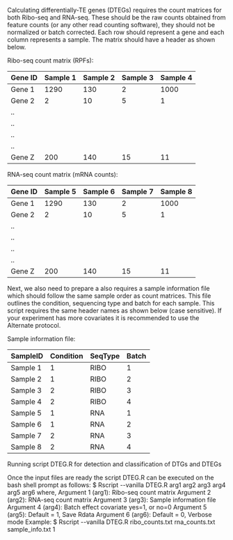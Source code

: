 Calculating differentially-TE genes (DTEGs) requires the count matrices for both Ribo-seq and RNA-seq. These should be the raw counts obtained from feature counts (or any other read counting software), they should not be normalized or batch corrected. Each row should represent a gene and each column represents a sample. The matrix should have a header as shown below.

Ribo-seq count matrix (RPFs): 

 | Gene ID | Sample 1 | Sample 2 | Sample 3 | Sample 4 |
 | --------|----------|----------|----------|----------|
 | Gene 1  | 1290     | 130      | 2	   | 1000     |
 | Gene 2  | 2	     | 10	| 5	   | 1	      |
 | ..	  |	     | 		|	   |	      |	
 | ..	  |	     | 		|	   |	      |	
 | ..	  |	     | 		|	   |	      |	
 | ..	  |	     | 		|	   |	      |	
 | Gene Z  | 200	     | 140	| 15	   | 11	      |


RNA-seq count matrix (mRNA counts): 

 | Gene ID | Sample 5 | Sample 6 | Sample 7 | Sample 8 |
 | --------|----------|----------|----------|----------|
 | Gene 1  | 1290     | 130      | 2	   | 1000     |
 | Gene 2  | 2	     | 10	| 5	   | 1	      |
 | ..	  |	     | 		|	   |	      |	
 | ..	  |	     | 		|	   |	      |	
 | ..	  |	     | 		|	   |	      |	
 | ..	  |	     | 		|	   |	      |	
 | Gene Z  | 200	     | 140	| 15	   | 11	      |


Next, we also need to prepare a also requires a sample information file which should follow the same sample order as count matrices. This file outlines the condition, sequencing type and batch for each sample. This script requires the same header names as shown below (case sensitive). If your experiment has more covariates it is recommended to use the Alternate protocol.

Sample information file:

 | SampleID | Condition | SeqType | Batch |
 | --------|----------|----------|----------|
 | Sample 1  | 1     | RIBO      | 1	   | 
 | Sample 2  | 1     | RIBO      | 2	   | 
 | Sample 3  | 2     | RIBO      | 3	   | 
 | Sample 4  | 2     | RIBO      | 4	   | 
 | Sample 5  | 1     | RNA      | 1	   | 
 | Sample 6  | 1     | RNA      | 2	   | 
 | Sample 7  | 2     | RNA      | 3	   | 
 | Sample 8  | 2     | RNA      | 4	   | 


Running script DTEG.R for detection and classification of DTGs and DTEGs

Once the input files are ready the script DTEG.R can be executed on the bash shell prompt as follows:
$ Rscript --vanilla DTEG.R arg1 arg2 arg3 arg4 arg5 arg6
where,
	Argument 1 (arg1): Ribo-seq count matrix
	Argument 2 (arg2): RNA-seq count matrix
	Argument 3 (arg3): Sample information file
	Argument 4 (arg4): Batch effect covariate yes=1, or no=0
	Argument 5 (arg5): Default = 1, Save Rdata
	Argument 6 (arg6): Default = 0, Verbose mode
Example: 
$ Rscript --vanilla DTEG.R ribo_counts.txt rna_counts.txt sample_info.txt 1

